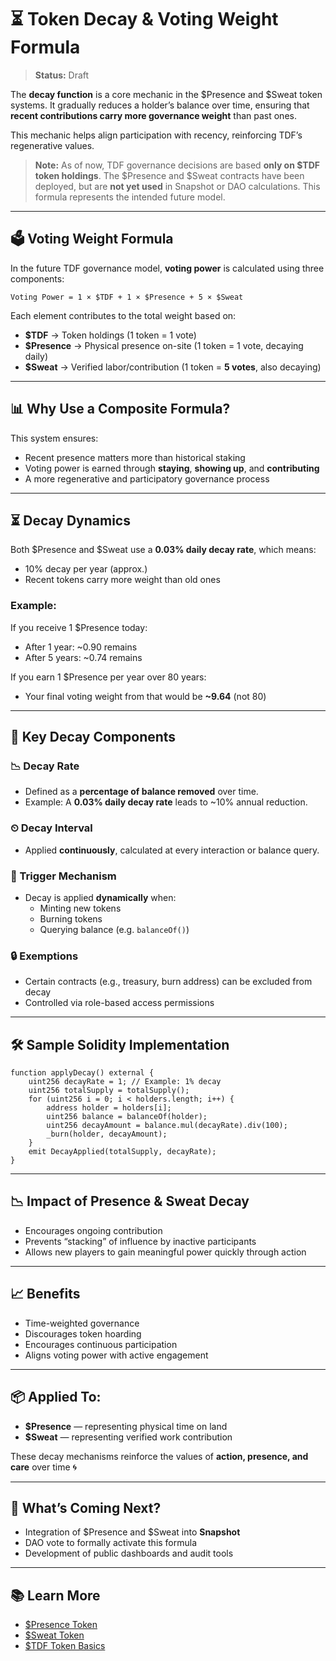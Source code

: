 # ⏳ Token Decay & Voting Weight Formula

> **Status:** Draft  

The **decay function** is a core mechanic in the $Presence and $Sweat token systems. It gradually reduces a holder’s balance over time, ensuring that **recent contributions carry more governance weight** than past ones.

This mechanic helps align participation with recency, reinforcing TDF’s regenerative values.

> **Note:** As of now, TDF governance decisions are based **only on $TDF token holdings**. The $Presence and $Sweat contracts have been deployed, but are **not yet used** in Snapshot or DAO calculations. This formula represents the intended future model.

---

## 🗳 Voting Weight Formula
In the future TDF governance model, **voting power** is calculated using three components:
```text
Voting Power = 1 × $TDF + 1 × $Presence + 5 × $Sweat
```

Each element contributes to the total weight based on:
- **$TDF** → Token holdings (1 token = 1 vote)
- **$Presence** → Physical presence on-site (1 token = 1 vote, decaying daily)
- **$Sweat** → Verified labor/contribution (1 token = **5 votes**, also decaying)

---

## 📊 Why Use a Composite Formula?
This system ensures:
- Recent presence matters more than historical staking
- Voting power is earned through **staying**, **showing up**, and **contributing**
- A more regenerative and participatory governance process

---

## ⏳ Decay Dynamics
Both $Presence and $Sweat use a **0.03% daily decay rate**, which means:
- 10% decay per year (approx.)
- Recent tokens carry more weight than old ones

### Example:
If you receive 1 $Presence today:
- After 1 year: ~0.90 remains
- After 5 years: ~0.74 remains

If you earn 1 $Presence per year over 80 years:
- Your final voting weight from that would be **~9.64** (not 80)

---

## 🧮 Key Decay Components
### 📉 Decay Rate
- Defined as a **percentage of balance removed** over time.
- Example: A **0.03% daily decay rate** leads to ~10% annual reduction.

### ⏲ Decay Interval
- Applied **continuously**, calculated at every interaction or balance query.

### 🔁 Trigger Mechanism
- Decay is applied **dynamically** when:
  - Minting new tokens
  - Burning tokens
  - Querying balance (e.g. `balanceOf()`)

### 🔒 Exemptions
- Certain contracts (e.g., treasury, burn address) can be excluded from decay
- Controlled via role-based access permissions

---

## 🛠 Sample Solidity Implementation
```solidity
function applyDecay() external {
    uint256 decayRate = 1; // Example: 1% decay
    uint256 totalSupply = totalSupply();
    for (uint256 i = 0; i < holders.length; i++) {
        address holder = holders[i];
        uint256 balance = balanceOf(holder);
        uint256 decayAmount = balance.mul(decayRate).div(100);
        _burn(holder, decayAmount);
    }
    emit DecayApplied(totalSupply, decayRate);
}
```

---

## 📉 Impact of Presence & Sweat Decay
- Encourages ongoing contribution
- Prevents “stacking” of influence by inactive participants
- Allows new players to gain meaningful power quickly through action

---

## 📈 Benefits
- Time-weighted governance
- Discourages token hoarding
- Encourages continuous participation
- Aligns voting power with active engagement

---

## 📦 Applied To:
- **$Presence** — representing physical time on land
- **$Sweat** — representing verified work contribution

These decay mechanisms reinforce the values of **action, presence, and care** over time 🌀

---

## 🧠 What’s Coming Next?
- Integration of $Presence and $Sweat into **Snapshot**
- DAO vote to formally activate this formula
- Development of public dashboards and audit tools

---

## 📚 Learn More
- [$Presence Token](presence_token.md)
- [$Sweat Token](sweat_token.md)
- [$TDF Token Basics](token_basics.md)
